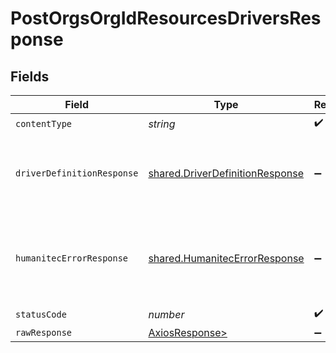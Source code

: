 # PostOrgsOrgIdResourcesDriversResponse


## Fields

| Field                                                                              | Type                                                                               | Required                                                                           | Description                                                                        |
| ---------------------------------------------------------------------------------- | ---------------------------------------------------------------------------------- | ---------------------------------------------------------------------------------- | ---------------------------------------------------------------------------------- |
| `contentType`                                                                      | *string*                                                                           | :heavy_check_mark:                                                                 | N/A                                                                                |
| `driverDefinitionResponse`                                                         | [shared.DriverDefinitionResponse](../../models/shared/driverdefinitionresponse.md) | :heavy_minus_sign:                                                                 | The newly registered Resources Driver details.<br/><br/>                           |
| `humanitecErrorResponse`                                                           | [shared.HumanitecErrorResponse](../../models/shared/humanitecerrorresponse.md)     | :heavy_minus_sign:                                                                 | One or more request parameters is missing or invalid.<br/><br/>                    |
| `statusCode`                                                                       | *number*                                                                           | :heavy_check_mark:                                                                 | N/A                                                                                |
| `rawResponse`                                                                      | [AxiosResponse>](https://axios-http.com/docs/res_schema)                           | :heavy_minus_sign:                                                                 | N/A                                                                                |